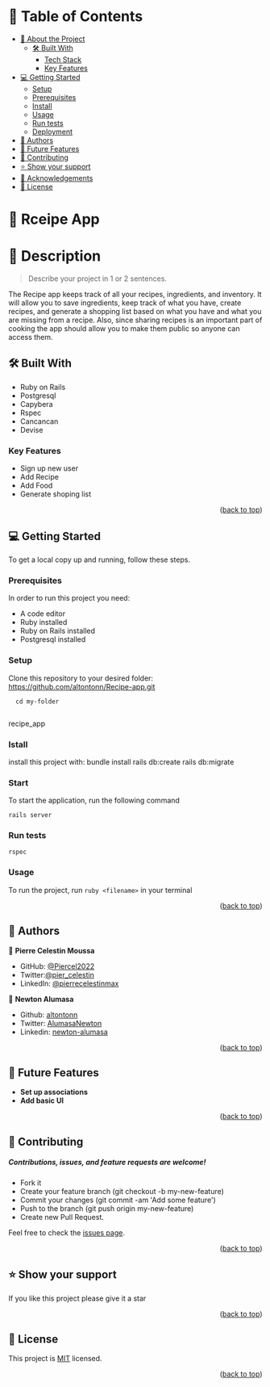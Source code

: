 # 📗 Table of Contents

- [📖 About the Project](#about-project)
  - [🛠️ Built With](#built-with)
    - [Tech Stack](#tech-stack)
    - [Key Features](#key-features)
- [💻 Getting Started](#getting-started)
  - [Setup](#setup)
  - [Prerequisites](#prerequisites)
  - [Install](#install)
  - [Usage](#usage)
  - [Run tests](#run-tests)
  - [Deployment](#triangular_flag_on_post-deployment)
- [👥 Authors](#authors)
- [🔭 Future Features](#future-features)
- [🤝 Contributing](#contributing)
- [⭐ Show your support](#support)
- [🙏 Acknowledgements](#acknowledgements)
- [📝 License](#license)

<!-- PROJECT DESCRIPTION -->

# 📖 Rceipe App <a name="about-project"></a>

# 📖 Description <a name="Description-Note"></a>
> Describe your project in 1 or 2 sentences.

The Recipe app keeps track of all your recipes, ingredients, and inventory. It will allow you to save ingredients, keep track of what you have, create recipes, and generate a shopping list based on what you have and what you are missing from a recipe. Also, since sharing recipes is an important part of cooking the app should allow you to make them public so anyone can access them.

## 🛠️ Built With <a name="built-with"></a>

- Ruby on Rails
- Postgresql
- Capybera
- Rspec
- Cancancan
- Devise

### Key Features <a name="key-features"></a>

- Sign up new user
- Add Recipe
- Add Food
- Generate shoping list

<p align="right">(<a href="#readme-top">back to top</a>)</p>

<!-- GETTING STARTED -->

## 💻 Getting Started <a name="getting-started"></a>

To get a local copy up and running, follow these steps.

### Prerequisites

In order to run this project you need:

- A code editor
- Ruby installed
- Ruby on Rails installed
- Postgresql installed

### Setup

Clone this repository to your desired folder:
https://github.com/altontonn/Recipe-app.git
```
  cd my-folder
  
```
recipe_app

### Istall
install this project with:
  bundle install
  rails db:create
  rails db:migrate

### Start 
To start the application, run the following command
```
rails server
```
### Run tests 
```
rspec
```
### Usage

To run the project, run `ruby <filename>` in your terminal

<p align="right">(<a href="#readme-top">back to top</a>)</p>

<!-- AUTHORS -->

## 👥 Authors <a name="authors"></a>

👤 **Pierre Celestin Moussa**

- GitHub: [@Piercel2022](https://github.com/Piercel2022)
- Twitter:[@pier_celestin](https://twitter.com/pier_celestin)
- LinkedIn: [@pierrecelestinmax](https://linkedin.com/in/pierrecelestinmax)

👤 **Newton Alumasa**

- Github: [altontonn](https://github.com/altontonn/)
- Twitter: [AlumasaNewton](https://twitter.com/AlumasaNewton)
- Linkedin: [newton-alumasa](https://www.linkedin.com/in/newton-alumasa/)


<p align="right">(<a href="#readme-top">back to top</a>)</p>

<!-- FUTURE FEATURES -->

## 🔭 Future Features <a name="future-features"></a>

- **Set up associations**
- **Add basic UI**

<p align="right">(<a href="#readme-top">back to top</a>)</p>

<!-- CONTRIBUTING -->

## 🤝 Contributing <a name="contributing"></a>

##### Contributions, issues, and feature requests are welcome!
- Fork it
- Create your feature branch (git checkout -b my-new-feature)
- Commit your changes (git commit -am 'Add some feature')
- Push to the branch (git push origin my-new-feature)
- Create new Pull Request.

Feel free to check the [issues page](https://github.com/Piercel2022/recipe_app/issues).

<p align="right">(<a href="#readme-top">back to top</a>)</p>

<!-- SUPPORT -->

## ⭐ Show your support <a name="support"></a>

If you like this project please give it a star

<p align="right">(<a href="#readme-top">back to top</a>)</p>


<!-- LICENSE -->

## 📝 License <a name="license"></a>

This project is [MIT](https://github.com/Piercel2022/recipe_app/blob/dev/LICENSE) licensed.

<p align="right">(<a href="#readme-top">back to top</a>)</p>
